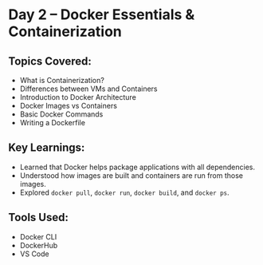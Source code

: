 # Day 2 – Docker Essentials & Containerization

## Topics Covered:
- What is Containerization?
- Differences between VMs and Containers
- Introduction to Docker Architecture
- Docker Images vs Containers
- Basic Docker Commands
- Writing a Dockerfile

## Key Learnings:
- Learned that Docker helps package applications with all dependencies.
- Understood how images are built and containers are run from those images.
- Explored `docker pull`, `docker run`, `docker build`, and `docker ps`.

## Tools Used:
- Docker CLI
- DockerHub
- VS Code